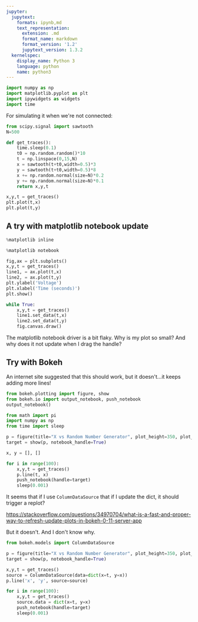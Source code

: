 ```yaml
---
jupyter:
  jupytext:
    formats: ipynb,md
    text_representation:
      extension: .md
      format_name: markdown
      format_version: '1.2'
      jupytext_version: 1.3.2
  kernelspec:
    display_name: Python 3
    language: python
    name: python3
---
```


```python
import numpy as np
import matplotlib.pyplot as plt
import ipywidgets as widgets
import time
```

For simulating it when we're not connected:

```python
from scipy.signal import sawtooth
N=500

def get_traces():
    time.sleep(0.1)
    t0 = np.random.random()*10
    t = np.linspace(0,15,N)
    x = sawtooth(t+t0,width=0.5)*3
    y = sawtooth(t+t0,width=0.5)*8
    x += np.random.normal(size=N)*0.2
    y += np.random.normal(size=N)*0.1
    return x,y,t
```

```python
x,y,t = get_traces()
plt.plot(t,x)
plt.plot(t,y)
```

## A try with matplotlib notebook update


```python
%matplotlib inline
```

```python
%matplotlib notebook
```

```python
fig,ax = plt.subplots()
x,y,t = get_traces()
line1, = ax.plot(t,x)
line2, = ax.plot(t,y)
plt.ylabel('Voltage')
plt.xlabel('Time (seconds)')
plt.show()

while True:
    x,y,t = get_traces()
    line1.set_data(t,x)
    line2.set_data(t,y)
    fig.canvas.draw()
```

The matplotlib notebook driver is a bit flaky. Why is my plot so small? And why does it not update when I drag the handle? 


## Try with Bokeh


An internet site suggested that this should work, but it doesn't...it keeps adding more lines!

```python
from bokeh.plotting import figure, show
from bokeh.io import output_notebook, push_notebook
output_notebook()

from math import pi
import numpy as np
from time import sleep

p = figure(title="X vs Random Number Generator", plot_height=350, plot_width=800)
target = show(p, notebook_handle=True)

x, y = [], []

for i in range(100):
    x,y,t = get_traces()
    p.line(t, x)
    push_notebook(handle=target)
    sleep(0.001)
```

It seems that if I use `ColumnDataSource` that if I update the dict, it should trigger a replot? 

https://stackoverflow.com/questions/34970704/what-is-a-fast-and-proper-way-to-refresh-update-plots-in-bokeh-0-11-server-app

But it doesn't. And I don't know why.

```python
from bokeh.models import ColumnDataSource

p = figure(title="X vs Random Number Generator", plot_height=350, plot_width=800)
target = show(p, notebook_handle=True)

x,y,t = get_traces()
source = ColumnDataSource(data=dict(x=t, y=x))
p.line('x', 'y', source=source)

for i in range(100):
    x,y,t = get_traces()
    source.data = dict(x=t, y=x)
    push_notebook(handle=target)
    sleep(0.001)
```
